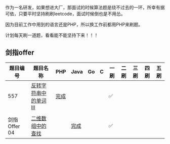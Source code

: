 作为一名研发，如果想进大厂，那面试的时候算法题是绕不过去的一环，所幸有据可依，只要平时坚持刷刷leetcode，面试时候倒也是不用怂。

因为目前工作中用到的语言还是PHP，所以换工作前都用PHP来刷题。

计划每天刷一道题，看看能不能坚持下来！！！

## 剑指offer

| 题目编号 | 题目名称 | PHP | Java | Go | C | 一刷 | 二刷 | 三刷 | 四刷 | 五刷 |
| --- | --- | --- | --- | --- | --- | --- | --- | --- | --- | --- |
| 557 | [反转字符串中的单词 III](https://leetcode-cn.com/problems/reverse-words-in-a-string-iii/) | [完成](https://github.com/haxianhe/leetcode/blob/main/php/Leetcode_557_ReverseWords.php) |  |  |  | ✅ |  |  |  |  |
| |  |  |  |  |  |  |  |  |  |  |
| 剑指 Offer 04 | [二维数组中的查找](https://leetcode-cn.com/problems/er-wei-shu-zu-zhong-de-cha-zhao-lcof/) |  | [完成](https://leetcode-cn.com/problems/er-wei-shu-zu-zhong-de-cha-zhao-lcof/solution/jian-zhi-offer-04er-wei-shu-zu-zhong-de-1o7pg/) |  |  | ✅ |  |  |  |  |